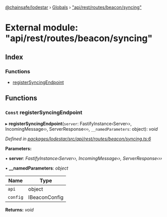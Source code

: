 [@chainsafe/lodestar](../README.md) › [Globals](../globals.md) › ["api/rest/routes/beacon/syncing"](_api_rest_routes_beacon_syncing_.md)

# External module: "api/rest/routes/beacon/syncing"

## Index

### Functions

* [registerSyncingEndpoint](_api_rest_routes_beacon_syncing_.md#const-registersyncingendpoint)

## Functions

### `Const` registerSyncingEndpoint

▸ **registerSyncingEndpoint**(`server`: FastifyInstance‹Server‹›, IncomingMessage‹›, ServerResponse‹››, `__namedParameters`: object): *void*

*Defined in [packages/lodestar/src/api/rest/routes/beacon/syncing.ts:6](https://github.com/ChainSafe/lodestar/blob/be953aad3/packages/lodestar/src/api/rest/routes/beacon/syncing.ts#L6)*

**Parameters:**

▪ **server**: *FastifyInstance‹Server‹›, IncomingMessage‹›, ServerResponse‹››*

▪ **__namedParameters**: *object*

Name | Type |
------ | ------ |
`api` | object |
`config` | IBeaconConfig |

**Returns:** *void*
